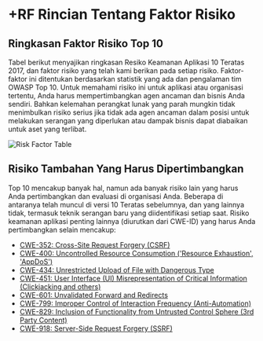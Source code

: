 # +RF Rincian Tentang Faktor Risiko

## Ringkasan Faktor Risiko Top 10

Tabel berikut menyajikan ringkasan Resiko Keamanan Aplikasi 10 Teratas 2017, dan faktor risiko yang telah kami berikan pada setiap risiko. Faktor-faktor ini ditentukan berdasarkan statistik yang ada dan pengalaman tim OWASP Top 10. Untuk memahami risiko ini untuk aplikasi atau organisasi tertentu, Anda harus mempertimbangkan agen ancaman dan bisnis Anda sendiri. Bahkan kelemahan perangkat lunak yang parah mungkin tidak menimbulkan risiko serius jika tidak ada agen ancaman dalam posisi untuk melakukan serangan yang diperlukan atau dampak bisnis dapat diabaikan untuk aset yang terlibat.

![Risk Factor Table](images/0xc1-risk-factor-table.png)

## Risiko Tambahan Yang Harus Dipertimbangkan

Top 10 mencakup banyak hal, namun ada banyak risiko lain yang harus Anda pertimbangkan dan evaluasi di organisasi Anda. Beberapa di antaranya telah muncul di versi 10 Teratas sebelumnya, dan yang lainnya tidak, termasuk teknik serangan baru yang diidentifikasi setiap saat. Risiko keamanan aplikasi penting lainnya (diurutkan dari CWE-ID) yang harus Anda pertimbangkan selain mencakup:

* [CWE-352: Cross-Site Request Forgery (CSRF)](https://cwe.mitre.org/data/definitions/352.html)
* [CWE-400: Uncontrolled Resource Consumption ('Resource Exhaustion', 'AppDoS')](https://cwe.mitre.org/data/definitions/400.html)
* [CWE-434: Unrestricted Upload of File with Dangerous Type](https://cwe.mitre.org/data/definitions/434.html)
* [CWE-451: User Interface (UI) Misrepresentation of Critical Information (Clickjacking and others)](https://cwe.mitre.org/data/definitions/451.html)
* [CWE-601: Unvalidated Forward and Redirects](https://cwe.mitre.org/data/definitions/601.html)
* [CWE-799: Improper Control of Interaction Frequency (Anti-Automation)](https://cwe.mitre.org/data/definitions/799.html)
* [CWE-829: Inclusion of Functionality from Untrusted Control Sphere (3rd Party Content)](https://cwe.mitre.org/data/definitions/829.html)
* [CWE-918: Server-Side Request Forgery (SSRF)](https://cwe.mitre.org/data/definitions/918.html)

